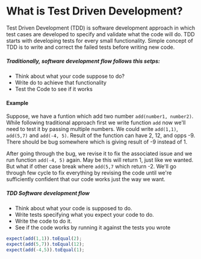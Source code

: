 
# What is Test Driven Development?
Test Driven Development (TDD) is software development approach in which test cases are developed to specify and validate what the code will do. TDD starts with developing tests for every small functionality. Simple concept of TDD is to write and correct the failed tests before writing new code.

##### Traditionally, software development flow follows this setps:
- Think about what your code suppose to do?
- Write do to achieve that functionality
- Test the Code to see if it works

#### Example
Suppose, we have a funtion which add two number `add(number1, number2)`. While following traditional approach first we write function `add` now we'll need to test it by passing multiple numbers. We could write `add(1,1)`, `add(5,7)` and `add(-4, 5)`. Result of the function can have 2, 12, and opps -9. There should be bug somewhere which is giving result of -9 instead of 1.

After going through the bug, we revise it to fix the associated issue and we run function `add(-4, 5)` again. May be this will return 1, just like we wanted. But what if other case break where `add(5,7` which return -2. We'll go through few cycle to fix everything by revising the code until we're sufficiently confident that our code works just the way we want.

##### TDD Software development flow
- Think about what your code is supposed to do.
- Write tests specifying what you expect your code to do.
- Write the code to do it.
- See if the code works by running it against the tests you wrote

```js
expect(add(1,1)).toEqual(2);
expect(add(5,7)).toEqual(12);
expect(add(-4,5)).toEqual(1);
```





